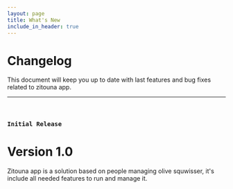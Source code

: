 ```yaml
---
layout: page
title: What's New
include_in_header: true
---
```


# Changelog
This document will keep you up to date with last features and bug fixes related to zitouna app.

________
<br>

### `Initial Release`
# **Version 1.0**
Zitouna app is a solution based on people managing olive squwisser, it's include all needed features to run and manage it.
<br>
